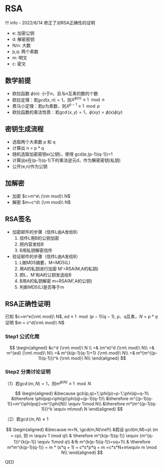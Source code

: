 # RSA

!!! info
    - 2022/6/14 修正了对RSA正确性的证明 
- e: 加密公钥
- d: 解密密钥
- N/n: 大数
- p,q: 两个素数
- m: 明文
- c: 密文

## 数学前提

- 欧拉函数 $\phi(n)$: 小于$n$，且与$n$互素的数的个数
- 欧拉定理：若$gcd(x,n)=1$，则$X^{\phi(n)}\equiv 1\mod n$
- 费马小定理：若p为素数，则$X^{p-1}\equiv 1 \mod p$
- 欧拉函数的乘法性质：若$\gcd(x,y)=1$，$\phi(xy)=\phi(x)\phi(y)$

## 密钥生成流程

- 选取两个大素数 p 和 q
- 计算出 n = p * q
- 随机选取加密密钥e(公钥)，使得 gcd(e,(p-1)(q-1))=1
- 计算出e在(p-1)(q-1)下的乘法逆元d，作为解密密钥(私钥)
- 公开(e,n)作为公钥

## 加解密

- 加密 $c=m^e\ {\rm mod}\ N$
- 解密 $m=c^d\ {\rm mod}\ N$

## RSA签名

- 加密邮件的步骤（信件L由A发给B）
    1. 信件L用B的公钥加密
    2. 把内容发给B
    3. B用私钥解密信件
- 验证邮件的步骤（信件L由A发给B）
    1. L做MD5摘要，M=MD5(L)
    2. 用A的私钥进行加密 M'=RSA(M,A的私钥)
    3. 把L、M'和A的公钥发送给B
    4. B用A的私钥解密 m=RSA(M',A的公钥)
    5. 判断MD5(L)是否等于m

## RSA正确性证明

已知 $c=m^e{\rm\ mod}\ N$, $ed\equiv 1 \mod (p-1)(q-1)$, p、q互素，$N=p*q$
证明 $m = c^d{\rm\ mod}\ N$

### Step1 公式化简

$$
\begin{aligned}
&c^d {\rm\ mod}\ N \\
=& (m^e)^d {\rm\ mod}\ N\\
=& m^{ed} {\rm\ mod}\ N\\
=& m^{k(p-1)(q-1)+1} {\rm\ mod}\ N\\
=& m*(m^{(p-1)(q-1)})^k {\rm\ mod}\ N\\
\end{aligned}
$$

### Step2 分类讨论证明

（1）若$\gcd(m,N)=1$，则$m^{\phi(N)}\equiv 1\mod N$

$$
\begin{aligned}
&\because gcb(p,q)=1,\phi(p)=p-1,\phi(q)=q-1\\
&\therefore \phi(pq)=\phi(p)\phi(q)=(p-1)(q-1)\\
&\therefore m^{(p-1)(q-1)}=m^{\phi(pq)}=m^{\phi(N)} \equiv 1\mod N\\
&\therefore m*(m^{(p-1)(q-1)})^k \equiv m\mod\ N
\end{aligned}
$$

（2）若$\gcd(m,N)\ne 1$

$$
\begin{aligned}
&\because m<N, \gcd(m,N)\ne1\\
&假设 gcd(m,M)=p\ (m = cp), 则 m \equiv 1 \mod q\\
& \therefore m^{k(p-1)(q-1)} \equiv (m^{q-1})^{k(p-1)} \equiv 1\mod q\\
&令 m^{k(p-1)(q-1)}=sq+1\\
& \therefore m*m^{k(p-1)(q-1)} = m * (s*q + 1) = c*s*p*q + m =c*s*N+m\equiv m \mod N\\
\end{aligned}
$$

QED
